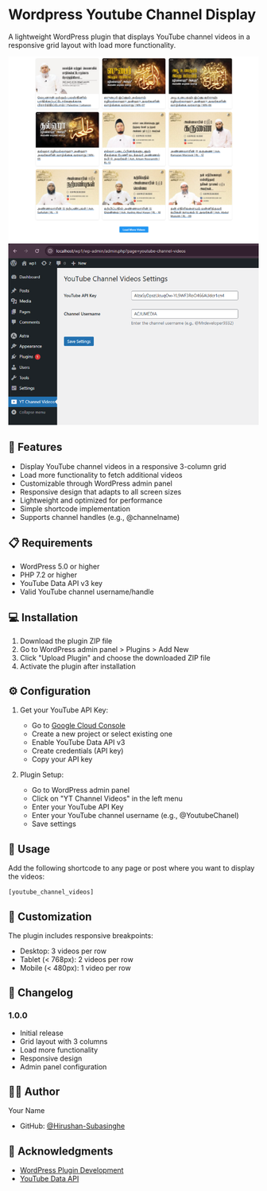 # Wordpress Youtube Channel Display
A lightweight WordPress plugin that displays YouTube channel videos in a responsive grid layout with load more functionality.

![Project Banner](Preview.png)
![Project Banner](dashboard.png)


## 🚀 Features

- Display YouTube channel videos in a responsive 3-column grid
- Load more functionality to fetch additional videos
- Customizable through WordPress admin panel
- Responsive design that adapts to all screen sizes
- Lightweight and optimized for performance
- Simple shortcode implementation
- Supports channel handles (e.g., @channelname)

## 📋 Requirements

- WordPress 5.0 or higher
- PHP 7.2 or higher
- YouTube Data API v3 key
- Valid YouTube channel username/handle

## 💻 Installation

1. Download the plugin ZIP file
2. Go to WordPress admin panel > Plugins > Add New
3. Click "Upload Plugin" and choose the downloaded ZIP file
4. Activate the plugin after installation

## ⚙️ Configuration

1. Get your YouTube API Key:
   - Go to [Google Cloud Console](https://console.cloud.google.com)
   - Create a new project or select existing one
   - Enable YouTube Data API v3
   - Create credentials (API key)
   - Copy your API key

2. Plugin Setup:
   - Go to WordPress admin panel
   - Click on "YT Channel Videos" in the left menu
   - Enter your YouTube API Key
   - Enter your YouTube channel username (e.g., @YoutubeChanel)
   - Save settings

## 🎯 Usage

Add the following shortcode to any page or post where you want to display the videos:

```
[youtube_channel_videos]
```

## 🎨 Customization

The plugin includes responsive breakpoints:
- Desktop: 3 videos per row
- Tablet (< 768px): 2 videos per row
- Mobile (< 480px): 1 video per row

## 📝 Changelog

### 1.0.0
- Initial release
- Grid layout with 3 columns
- Load more functionality
- Responsive design
- Admin panel configuration


## 👨‍💻 Author

Your Name
- GitHub: [@Hirushan-Subasinghe](https://github.com/Hirushan-Subasinghe)

## 🙏 Acknowledgments

- [WordPress Plugin Development](https://developer.wordpress.org/plugins/)
- [YouTube Data API](https://developers.google.com/youtube/v3)
